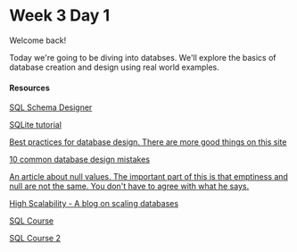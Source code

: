 Week 3 Day 1
============

Welcome back!

Today we're going to be diving into databses. We'll explore the basics of database creation and design using real world examples.

#### Resources

[SQL Schema Designer](http://ondras.zarovi.cz/sql/demo/)

[SQLite tutorial](http://zetcode.com/db/sqlite/)

[Best practices for database design. There are more good things on this site](http://www.sqlwatchmen.com/blogs/jim/2011/03/28/best-practices-for-database-schema-design/)

[10 common database design mistakes](https://www.simple-talk.com/sql/database-administration/ten-common-database-design-mistakes/)

[An article about null values. The important part of this is that emptiness and null are not the same. You don't have to agree with what he says.](http://www.bennadel.com/blog/85-why-null-values-should-not-be-used-in-a-database-unless-required.htm)

[High Scalability - A blog on scaling databases](http://highscalability.com/)

[SQL Course](http://www.sqlcourse.com/)

[SQL Course 2](http://www.sqlcourse2.com/)
